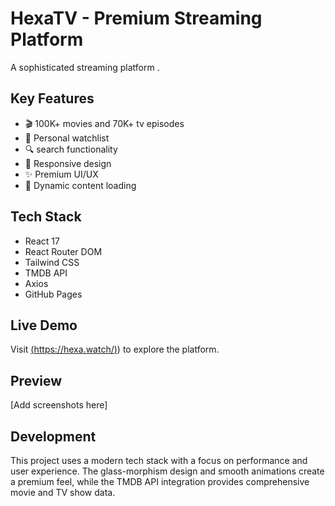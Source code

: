 # HexaTV - Premium Streaming Platform

A sophisticated streaming platform .

## Key Features
- 🎬 100K+ movies and 70K+ tv episodes
- 🔖 Personal watchlist
- 🔍 search functionality
- 📱 Responsive design
- ✨ Premium UI/UX
- 🎨 Dynamic content loading

## Tech Stack
- React 17
- React Router DOM
- Tailwind CSS
- TMDB API
- Axios
- GitHub Pages

## Live Demo
Visit [(https://hexa.watch/)](https://hexa.watch/)) to explore the platform.

## Preview
[Add screenshots here]

## Development
This project uses a modern tech stack with a focus on performance and user experience. The glass-morphism design and smooth animations create a premium feel, while the TMDB API integration provides comprehensive movie and TV show data.
